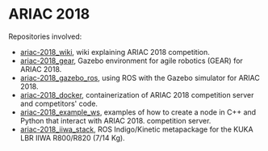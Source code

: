 # ARIAC 2018

Repositories involved:
* [ariac-2018_wiki](https://github.com/dgerod/ariac-2018_wiki), wiki explaining ARIAC 2018 competition.
* [ariac-2018_gear](https://github.com/dgerod/ariac-2018_gear), Gazebo environment for agile robotics (GEAR) for ARIAC 2018.
* [ariac-2018_gazebo_ros](https://github.com/dgerod/ariac-2018_gazebo_ros), using ROS with the Gazebo simulator for ARIAC 2018.
* [ariac-2018_docker](https://github.com/dgerod/ariac-2018_docker), containerization of ARIAC 2018 competition server and competitors' code.
* [ariac-2018_example_ws](https://github.com/dgerod/ariac-2018_example_ws), examples of how to create a node in C++ and Python that interact with ARIAC 2018. competition server.
* [ariac-2018_iiwa_stack](https://github.com/dgerod/ariac-2018_iiwa_stack), ROS Indigo/Kinetic metapackage for the KUKA LBR IIWA R800/R820 (7/14 Kg). 
